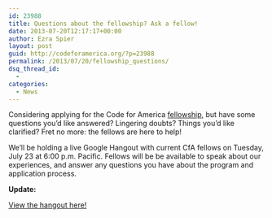 ```yaml
---
id: 23988
title: Questions about the fellowship? Ask a fellow!
date: 2013-07-20T12:17:17+00:00
author: Ezra Spier
layout: post
guid: http://codeforamerica.org/?p=23988
permalink: /2013/07/20/fellowship_questions/
dsq_thread_id:
  - 
categories:
  - News
---
```

Considering applying for the Code for America [fellowship](http://codeforamerica.org/fellows), but have some questions you’d like answered? Lingering doubts? Things you’d like clarified? Fret no more: the fellows are here to help!

We’ll be holding a live Google Hangout with current CfA fellows on Tuesday, July 23 at 6:00 p.m. Pacific. Fellows will be be available to speak about our experiences, and answer any questions you have about the program and application process.

**Update:**
  
[View the hangout here!](http://codeforamerica.org/ask-a-fellow-2013/)